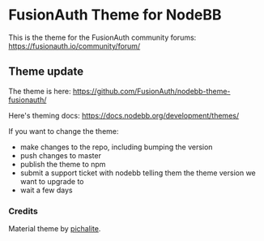 # FusionAuth Theme for NodeBB

This is the theme for the FusionAuth community forums: https://fusionauth.io/community/forum/

## Theme update

The theme is here: https://github.com/FusionAuth/nodebb-theme-fusionauth/

Here's theming docs: https://docs.nodebb.org/development/themes/

If you want to change the theme:

* make changes to the repo, including bumping the version
* push changes to master
* publish the theme to npm
* submit a support ticket with nodebb telling them the theme version we want to upgrade to
* wait a few days

### Credits

Material theme by [pichalite](https://github.com/pichalite).

